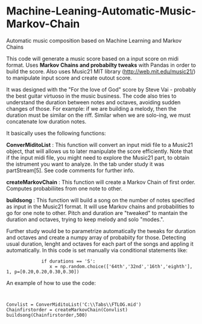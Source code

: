 # Machine-Leaning-Automatic-Music-Markov-Chain
Automatic music composition based on Machine Learning and Markov Chains

This code will generate a music score based on a input score on midi format. Uses **Markov Chains and probabilty tweaks** with 
Pandas in order to build the score. 
Also uses Music21 MIT library (http://web.mit.edu/music21/) to manipulate input score and create outout score. 

It was designed with the "For the love of God" score by Steve Vai - probably the best guitar virtuoso in the music business.
The code also tries to understand the duration between notes and octaves, avoiding sudden changes of those. For example: if we are building 
a melody, then the duration must be similar on the riff. Similar when we are solo-ing, we must concatenate low duration notes.

It basically uses the following functions:


**ConverMiditoList** : This function will convert an input midi file to a Music21 object, that will allows us to later manipulate the score 
efficiently. Note that if the input midi file, you might need to explore the Music21 part, to obtain the istrument you want to analyze. In 
the tab under study it was partStream[5]. See code comments for further info. 

**createMarkovChain** : This function will create a Markov Chain of first order. Computes probabiliites from one note to other.

**buildsong** : This function will build a song on the number of notes specified as input in the Music21 format. It will use Markov chains
and probabilities to  go for one note to other. Pitch and duration are "tweaked" to mantain the duration and octaves, trying to keep melody and solo "modes.".

Further study would be to parametrize automatically the tweaks for duration and octaves and create a numpy array of probabiity for those.
Detecting usual duration, lenght and octaves for each part of the songs and appling it automatically. In this code is set manually via 
conditional statements like:
```
             if durations == 'S':
                x = np.random.choice(['64th','32nd','16th','eighth'], 1, p=[0.20,0.20,0.30,0.30])
```

An example of how to use the code:

```


Convlist = ConverMiditoList('C:\\Tabs\\FTLOG.mid')
Chainfirstorder = createMarkovChain(Convlist)
buildsong(Chainfirstorder,500)
```
